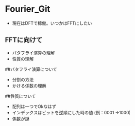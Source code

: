# Fourier_Git
* 現在はDFTで稼働。いつかはFFTにしたい
  
## FFTに向けて
* バタフライ演算の理解
* 性質の理解

##バタフライ演算について
* 分割の方法
* かける係数の理解

##性質について
* 配列は一つでOkなはず
* インデックスはビットを逆順にした時の値    (例：0001 ->1000)
* 係数が謎

